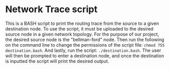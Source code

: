 # Network Trace script
This is a BASH script to print the routing trace from the source to a given destination node. To use the script, it must be uploaded to the desired source node in a given network topology. For the purpose of our project, the desired source node is the "bellman-ford" node. Then run the following on the command line to change the permissions of the script file: ```chmod 755 destination.bash```. And lastly, run the script: ```./destination.bash```. The user will then be prompted to enter a destination node, and once the destination is inputted the script will print the desired output.
